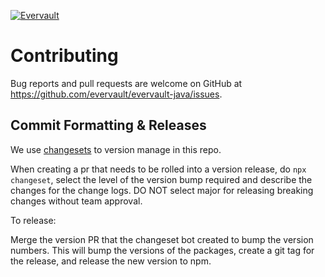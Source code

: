 [![Evervault](https://evervault.com/evervault.svg)](https://evervault.com/)

# Contributing

Bug reports and pull requests are welcome on GitHub at https://github.com/evervault/evervault-java/issues.

## Commit Formatting & Releases

We use [changesets](https://github.com/changesets/changesets) to version manage in this repo.

When creating a pr that needs to be rolled into a version release, do `npx changeset`, select the level of the version bump required and describe the changes for the change logs. DO NOT select major for releasing breaking changes without team approval.

To release:

Merge the version PR that the changeset bot created to bump the version numbers. This will bump the versions of the packages, create a git tag for the release, and release the new version to npm.